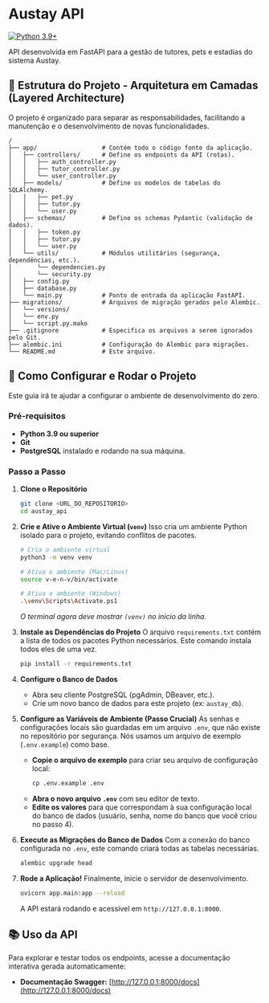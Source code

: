 # Austay API

[![Python 3.9+](https://img.shields.io/badge/python-3.9+-blue.svg)](https://www.python.org/downloads/release/python-390/)

API desenvolvida em FastAPI para a gestão de tutores, pets e estadias do sistema Austay.

## 📜 Estrutura do Projeto - Arquitetura em Camadas (Layered Architecture)

O projeto é organizado para separar as responsabilidades, facilitando a manutenção e o desenvolvimento de novas funcionalidades. 

```
/
├── app/                  # Contém todo o código fonte da aplicação.
│   ├── controllers/      # Define os endpoints da API (rotas).
│   │   ├── auth_controller.py
│   │   ├── tutor_controller.py
│   │   └── user_controller.py
│   ├── models/           # Define os modelos de tabelas do SQLAlchemy.
│   │   ├── pet.py
│   │   ├── tutor.py
│   │   └── user.py
│   ├── schemas/          # Define os schemas Pydantic (validação de dados).
│   │   ├── token.py
│   │   ├── tutor.py
│   │   └── user.py
│   └── utils/            # Módulos utilitários (segurança, dependências, etc.).
│       └── dependencies.py
│       └── security.py
│   ├── config.py
│   ├── database.py
│   └── main.py           # Ponto de entrada da aplicação FastAPI.
├── migrations/           # Arquivos de migração gerados pelo Alembic.
│   └── versions/
│   └── env.py
│   └── script.py.mako
├── .gitignore            # Especifica os arquivos a serem ignorados pelo Git.
├── alembic.ini           # Configuração do Alembic para migrações.
└── README.md             # Este arquivo.
```

## 🚀 Como Configurar e Rodar o Projeto

Este guia irá te ajudar a configurar o ambiente de desenvolvimento do zero.

### Pré-requisitos
* **Python 3.9 ou superior**
* **Git**
* **PostgreSQL** instalado e rodando na sua máquina.

### Passo a Passo

1.  **Clone o Repositório**
    ```bash
    git clone <URL_DO_REPOSITORIO>
    cd austay_api
    ```

2.  **Crie e Ative o Ambiente Virtual (`venv`)**
    Isso cria um ambiente Python isolado para o projeto, evitando conflitos de pacotes.
    ```bash
    # Cria o ambiente virtual
    python3 -m venv venv

    # Ativa o ambiente (Mac/Linux)
    source v-e-n-v/bin/activate  

    # Ativa o ambiente (Windows)
    .\venv\Scripts\Activate.ps1
    ```
    *O terminal agora deve mostrar `(venv)` no início da linha.*

3.  **Instale as Dependências do Projeto**
    O arquivo `requirements.txt` contém a lista de todos os pacotes Python necessários. Este comando instala todos eles de uma vez.
    ```bash
    pip install -r requirements.txt
    ```

4.  **Configure o Banco de Dados**
    - Abra seu cliente PostgreSQL (pgAdmin, DBeaver, etc.).
    - Crie um novo banco de dados para este projeto (ex: `austay_db`).

5.  **Configure as Variáveis de Ambiente (Passo Crucial)**
    As senhas e configurações locais são guardadas em um arquivo `.env`, que não existe no repositório por segurança. Nós usamos um arquivo de exemplo (`.env.example`) como base.

    - **Copie o arquivo de exemplo** para criar seu arquivo de configuração local:
      ```bash
      cp .env.example .env
      ```
    - **Abra o novo arquivo `.env`** com seu editor de texto.
    - **Edite os valores** para que correspondam à sua configuração local do banco de dados (usuário, senha, nome do banco que você criou no passo 4).

6.  **Execute as Migrações do Banco de Dados**
    Com a conexão do banco configurada no `.env`, este comando criará todas as tabelas necessárias.
    ```bash
    alembic upgrade head
    ```

7.  **Rode a Aplicação!**
    Finalmente, inicie o servidor de desenvolvimento.
    ```bash
    uvicorn app.main:app --reload
    ```
    A API estará rodando e acessível em `http://127.0.0.1:8000`.

## 📚 Uso da API

Para explorar e testar todos os endpoints, acesse a documentação interativa gerada automaticamente:

* **Documentação Swagger:** [http://127.0.0.1:8000/docs](http://127.0.0.1:8000/docs)